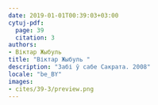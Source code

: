 ```yaml
---
date: 2019-01-01T00:39:03+03:00
cytuj-pdf:
  page: 39
  citation: 3
authors:
- Віктар Жыбуль 
title: "Віктар Жыбуль "
description: "Забі ў сабе Сакрата. 2008"
locale: "be_BY"
images:
- cites/39-3/preview.png
---
```

